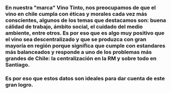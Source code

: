 ### En nuestra "marca" Vino Tinto, nos preocupamos de que el vino en chile cumpla con éticas y morales cada vez más conscientes, algunos de los temas que destacamos son: buena cálidad de trabajo, ámbito social, el cuidado del medio ambiente, entre otros. Es por eso que es algo muy positivo que el vino sea descentralizado y que se produzca con gran mayoría en región porque significa que cumple con estandares más balanceados y responde a uno de los problemas más grandes de Chile: la centralización en la RM y sobre todo en Santiago. 
### Es por eso que estos datos son ideales para dar cuenta de este gran logro.